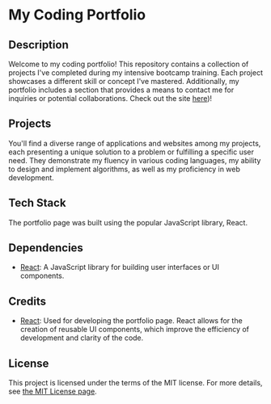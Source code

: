 # My Coding Portfolio

## Description

Welcome to my coding portfolio! This repository contains a collection of projects I've completed during my intensive bootcamp training. Each project showcases a different skill or concept I've mastered. Additionally, my portfolio includes a section that provides a means to contact me for inquiries or potential collaborations. Check out the site [here](https://adam-riet.github.io/Portfolio/))!


## Projects

You'll find a diverse range of applications and websites among my projects, each presenting a unique solution to a problem or fulfilling a specific user need. They demonstrate my fluency in various coding languages, my ability to design and implement algorithms, as well as my proficiency in web development.

## Tech Stack

The portfolio page was built using the popular JavaScript library, React.

## Dependencies

- [React](https://reactjs.org/): A JavaScript library for building user interfaces or UI components.

## Credits

- [React](https://reactjs.org/): Used for developing the portfolio page. React allows for the creation of reusable UI components, which improve the efficiency of development and clarity of the code.

## License

This project is licensed under the terms of the MIT license. For more details, see [the MIT License page](https://opensource.org/licenses/MIT).
